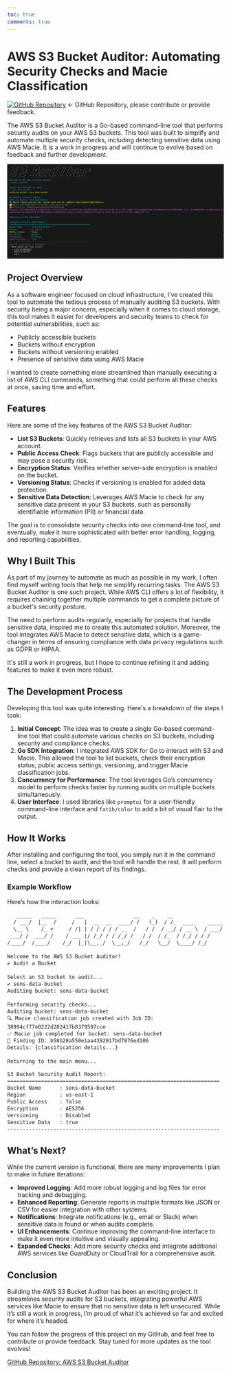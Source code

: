 ```yaml
---
toc: true
comments: true
---
```


# AWS S3 Bucket Auditor: Automating Security Checks and Macie Classification

[![GitHub Repository](https://img.shields.io/badge/GitHub-Repository-blue?logo=github)](https://github.com/marko-durasic/AWS-S3-Bucket-Auditor-with-AI-Integration) ← GitHub Repository, please contribute or provide feedback.

The AWS S3 Bucket Auditor is a Go-based command-line tool that performs security audits on your AWS S3 buckets. This tool was built to simplify and automate multiple security checks, including detecting sensitive data using AWS Macie. It is a work in progress and will continue to evolve based on feedback and further development.

![Demo Screenshot](/assets/images/Demo_Screenshot.png)


## Project Overview

As a software engineer focused on cloud infrastructure, I've created this tool to automate the tedious process of manually auditing S3 buckets. With security being a major concern, especially when it comes to cloud storage, this tool makes it easier for developers and security teams to check for potential vulnerabilities, such as:

- Publicly accessible buckets
- Buckets without encryption
- Buckets without versioning enabled
- Presence of sensitive data using AWS Macie

I wanted to create something more streamlined than manually executing a list of AWS CLI commands, something that could perform all these checks at once, saving time and effort.

## Features

Here are some of the key features of the AWS S3 Bucket Auditor:

- **List S3 Buckets**: Quickly retrieves and lists all S3 buckets in your AWS account.
- **Public Access Check**: Flags buckets that are publicly accessible and may pose a security risk.
- **Encryption Status**: Verifies whether server-side encryption is enabled on the bucket.
- **Versioning Status**: Checks if versioning is enabled for added data protection.
- **Sensitive Data Detection**: Leverages AWS Macie to check for any sensitive data present in your S3 buckets, such as personally identifiable information (PII) or financial data.

The goal is to consolidate security checks into one command-line tool, and eventually, make it more sophisticated with better error handling, logging, and reporting capabilities.

## Why I Built This

As part of my journey to automate as much as possible in my work, I often find myself writing tools that help me simplify recurring tasks. The AWS S3 Bucket Auditor is one such project. While AWS CLI offers a lot of flexibility, it requires chaining together multiple commands to get a complete picture of a bucket's security posture.

The need to perform audits regularly, especially for projects that handle sensitive data, inspired me to create this automated solution. Moreover, the tool integrates AWS Macie to detect sensitive data, which is a game-changer in terms of ensuring compliance with data privacy regulations such as GDPR or HIPAA.

It's still a work in progress, but I hope to continue refining it and adding features to make it even more robust.

## The Development Process

Developing this tool was quite interesting. Here's a breakdown of the steps I took:

1. **Initial Concept**: The idea was to create a single Go-based command-line tool that could automate various checks on S3 buckets, including security and compliance checks.
2. **Go SDK Integration**: I integrated AWS SDK for Go to interact with S3 and Macie. This allowed the tool to list buckets, check their encryption status, public access settings, versioning, and trigger Macie classification jobs.
3. **Concurrency for Performance**: The tool leverages Go’s concurrency model to perform checks faster by running audits on multiple buckets simultaneously.
4. **User Interface**: I used libraries like `promptui` for a user-friendly command-line interface and `fatih/color` to add a bit of visual flair to the output.

## How It Works

After installing and configuring the tool, you simply run it in the command line, select a bucket to audit, and the tool will handle the rest. It will perform checks and provide a clean report of its findings.

### Example Workflow

Here’s how the interaction looks:

```shell
   _____   _____      ___                __    _    __
  / ___/  |__  /     /   |  __  __  ____/ /   (_)  / /_  ____    _____
  \__ \    /_ <     / /| | / / / / / __  /   / /  / __/ / __ \  / ___/
 ___/ /  ___/ /    / ___ |/ /_/ / / /_/ /   / /  / /_  / /_/ / / /
/____/  /____/    /_/  |_|\__,_/  \__,_/   /_/   \__/  \____/ /_/

Welcome to the AWS S3 Bucket Auditor!
✔ Audit a Bucket

Select an S3 bucket to audit...
✔ sens-data-bucket
Auditing bucket: sens-data-bucket

Performing security checks...
Auditing bucket: sens-data-bucket
🔍 Macie classification job created with Job ID: 38994cf77e0222d282417b8379597cce
✅ Macie job completed for bucket: sens-data-bucket                                               
🛑 Finding ID: b58b28a550e1aa4392917bd7876ed106
Details: {classification details...}

Returning to the main menu...
```

```shell
S3 Bucket Security Audit Report:
=====================================================================
Bucket Name      : sens-data-bucket
Region           : us-east-1
Public Access    : false
Encryption       : AES256
Versioning       : Disabled
Sensitive Data   : true
---------------------------------------------------------------------
```

## What’s Next?

While the current version is functional, there are many improvements I plan to make in future iterations:

- **Improved Logging**: Add more robust logging and log files for error tracking and debugging.
- **Enhanced Reporting**: Generate reports in multiple formats like JSON or CSV for easier integration with other systems.
- **Notifications**: Integrate notifications (e.g., email or Slack) when sensitive data is found or when audits complete.
- **UI Enhancements**: Continue improving the command-line interface to make it even more intuitive and visually appealing.
- **Expanded Checks**: Add more security checks and integrate additional AWS services like GuardDuty or CloudTrail for a comprehensive audit.

## Conclusion

Building the AWS S3 Bucket Auditor has been an exciting project. It streamlines security audits for S3 buckets, integrating powerful AWS services like Macie to ensure that no sensitive data is left unsecured. While it’s still a work in progress, I’m proud of what it’s achieved so far and excited for where it’s headed.

You can follow the progress of this project on my GitHub, and feel free to contribute or provide feedback. Stay tuned for more updates as the tool evolves!

[GitHub Repository: AWS S3 Bucket Auditor](https://github.com/marko-durasic/AWS-S3-Bucket-Auditor-with-AI-Integration)